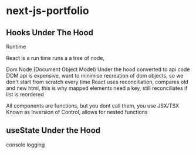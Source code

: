 # next-js-portfolio

## Hooks Under The Hood

Runtime

React is a run time
runs a a tree of node, 

Dom Node
(Document Object Model)
Under the hood converted to api code
DOM api is expensive, want to minimise recreation of dom objects, so we don't start from scratch every time
React uses reconciliation, compares old and new html, this is why mapped elements need a key, still reconciliates if list is reordered

All components are functions, but you dont call them, you use JSX/TSX
Known as Inversion of Control, allows for nested functions

## useState Under the Hood

console logging 